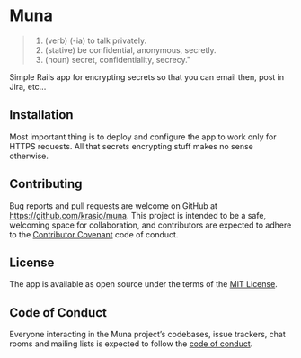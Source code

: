 # Muna

> 1. (verb) (-ia) to talk privately.
> 2. (stative) be confidential, anonymous, secretly.
> 3. (noun) secret, confidentiality, secrecy."

Simple Rails app for encrypting secrets so that you can email then, post in Jira, etc...

## Installation

Most important thing is to deploy and configure the app to work only for HTTPS requests. All that secrets encrypting stuff makes no sense otherwise.

## Contributing

Bug reports and pull requests are welcome on GitHub at https://github.com/krasio/muna. This project is intended to be a safe, welcoming space for collaboration, and contributors are expected to adhere to the [Contributor Covenant](http://contributor-covenant.org) code of conduct.

## License

The app is available as open source under the terms of the [MIT License](https://opensource.org/licenses/MIT).

## Code of Conduct

Everyone interacting in the Muna project’s codebases, issue trackers, chat rooms and mailing lists is expected to follow the [code of conduct](https://github.com/qrasio/muna/blob/master/CODE_OF_CONDUCT.md).
